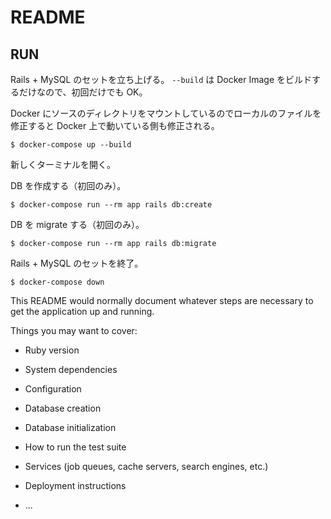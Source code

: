 # README

## RUN

Rails + MySQL のセットを立ち上げる。
`--build` は Docker Image をビルドするだけなので、初回だけでも OK。

Docker にソースのディレクトリをマウントしているのでローカルのファイルを修正すると Docker 上で動いている側も修正される。

```
$ docker-compose up --build
```

新しくターミナルを開く。

DB を作成する（初回のみ）。

```
$ docker-compose run --rm app rails db:create
```

DB を migrate する（初回のみ）。

```
$ docker-compose run --rm app rails db:migrate
```

Rails + MySQL のセットを終了。

```
$ docker-compose down
```

This README would normally document whatever steps are necessary to get the
application up and running.

Things you may want to cover:

- Ruby version

- System dependencies

- Configuration

- Database creation

- Database initialization

- How to run the test suite

- Services (job queues, cache servers, search engines, etc.)

- Deployment instructions

- ...
